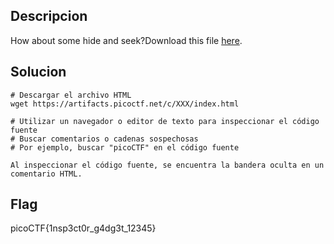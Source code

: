 ## Descripcion

How about some hide and seek?Download this file [here](https://artifacts.picoctf.net/c_titan/130/unknown.zip).


## Solucion
```
# Descargar el archivo HTML
wget https://artifacts.picoctf.net/c/XXX/index.html

# Utilizar un navegador o editor de texto para inspeccionar el código fuente
# Buscar comentarios o cadenas sospechosas
# Por ejemplo, buscar "picoCTF" en el código fuente

Al inspeccionar el código fuente, se encuentra la bandera oculta en un comentario HTML.

```

## Flag
picoCTF{1nsp3ct0r_g4dg3t_12345}